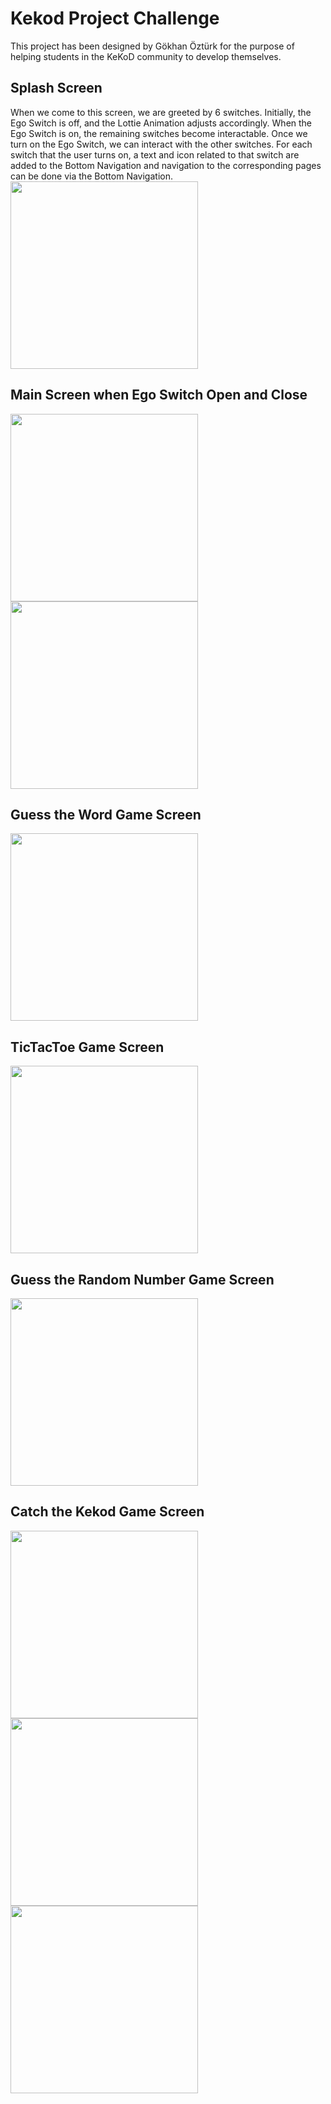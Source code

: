 # Kekod Project Challenge
This project has been designed by Gökhan Öztürk for the purpose of helping students in the KeKoD community to develop themselves.

## Splash Screen
When we come to this screen, we are greeted by 6 switches. Initially, the Ego Switch is off, and the Lottie Animation adjusts accordingly. When the Ego Switch is on, the remaining switches become interactable. Once we turn on the Ego Switch, we can interact with the other switches. For each switch that the user turns on, a text and icon related to that switch are added to the 
Bottom Navigation and navigation to the corresponding pages can be done via the Bottom Navigation.
<img src="https://github.com/user-attachments/assets/959ef02a-9ac4-4b53-848d-e0ff801b2c42" width="300">

## Main Screen when Ego Switch Open and Close
<img src="https://github.com/user-attachments/assets/6bf6647f-ab7e-4037-991f-5cf942c4206a" width="300"> <img src="https://github.com/user-attachments/assets/43edf8b7-2c9e-42bb-b893-634ce96473a2" width="300">

## Guess the Word Game Screen
<img src="https://github.com/user-attachments/assets/290f0454-34d6-4588-82b4-32dbd089d20f" width="300">

## TicTacToe Game Screen
<img src="https://github.com/user-attachments/assets/1accc36c-0ed3-48e6-9c8d-be929a169415" width="300">

## Guess the Random Number Game Screen
<img src="https://github.com/user-attachments/assets/0f9e131d-6d1e-4cf5-b81c-5fe619023332" width="300">

## Catch the Kekod Game Screen
<img src="https://github.com/user-attachments/assets/c41b89d5-3de6-4fa4-816b-c8ee8cde50b2" width="300"> <img src="https://github.com/user-attachments/assets/ca5fa17b-6697-4141-8312-5b4bf740a04c" width="300"> <img src="https://github.com/user-attachments/assets/9d94f3ba-eeed-44ab-84bb-3da3e09be70b" width="300">
